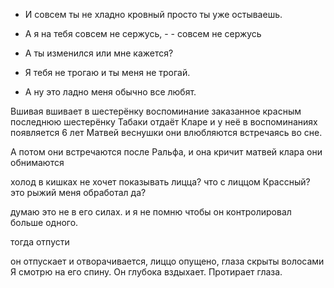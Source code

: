 

- И совсем ты не хладно кровный просто ты уже остываешь.

- А я на тебя совсем не сержусь, -  - совсем не сержусь

- А ты изменился или мне кажется?

- Я тебя не трогаю и ты меня не трогай.

- А ну это ладно меня обычно все любят.




Вшивая вшивает в шестерёнку воспоминание заказанное красным
последнюю шестерёнку Табаки отдаёт Кларе
и у неё в воспоминаниях появляется 6 лет Матвей веснушки они влюбляются
встречаясь во сне.

А потом они встречаются после Ральфа, и она кричит
матвей
клара
они обнимаются

холод в кишках не хочет показывать лицца? 
что с лиццом Крассный? это рыжий меня обработал да?

думаю это не в его силах. и я не помню чтобы он контролировал больше одного.

тогда отпусти

он отпускает и отворачивается, лиццо опущено, глаза скрыты волосами
Я смотрю на его спину. Он глубока вздыхает. Протирает глаза.

